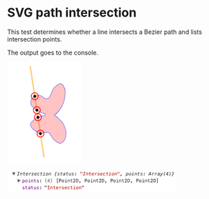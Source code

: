 # SVG path intersection

This test determines whether a line intersects a Bezier path and lists intersection points.

The output goes to the console.

![Screenshot](intersection.png)

![Screenshot](console-output.png)
